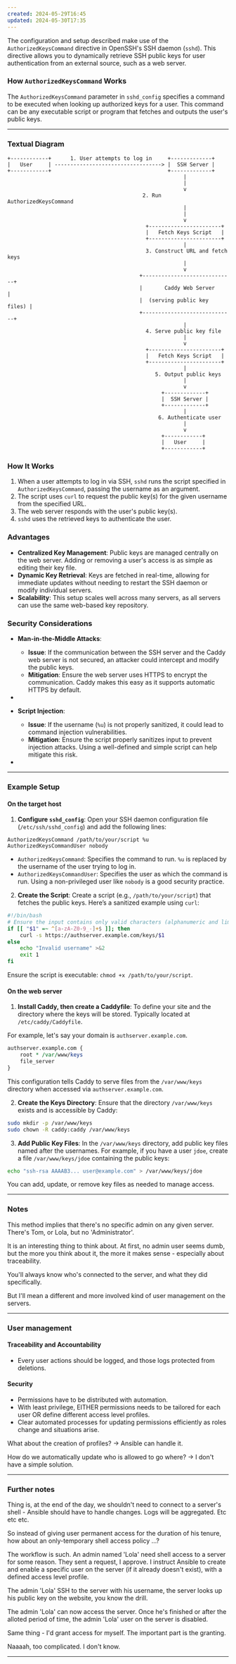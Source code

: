 ```yaml
---
created: 2024-05-29T16:45
updated: 2024-05-30T17:35
---
```

The configuration and setup described make use of the `AuthorizedKeysCommand` directive in OpenSSH's SSH daemon (`sshd`). This directive allows you to dynamically retrieve SSH public keys for user authentication from an external source, such as a web server.

### How `AuthorizedKeysCommand` Works

The `AuthorizedKeysCommand` parameter in `sshd_config` specifies a command to be executed when looking up authorized keys for a user. This command can be any executable script or program that fetches and outputs the user's public keys.

___
### Textual Diagram

```
+------------+      1. User attempts to log in     +-------------+
|   User     | ----------------------------------> |  SSH Server |
+------------+                                     +-------------+
                                                        |
                                                        |
                                                        v
                                           2. Run AuthorizedKeysCommand
                                                        |
                                                        |
                                                        v
                                            +-----------------------+
                                            |   Fetch Keys Script   |
                                            +-----------------------+
                                                        |
                                            3. Construct URL and fetch keys
			                                            |
                                                        v
                                          +-----------------------------+
                                          |       Caddy Web Server      |
                                          |  (serving public key files) |
                                          +-----------------------------+
                                                        |
                                            4. Serve public key file
		                                                |
                                                        v
                                            +-----------------------+
                                            |   Fetch Keys Script   |
                                            +-----------------------+
                                                        |
                                               5. Output public keys
		                                                |
                                                        v
                                                 +-------------+
                                                 |  SSH Server |
                                                 +-------------+
                                                        |
                                                6. Authenticate user
		                                                |
                                                        v
                                                 +------------+
                                                 |   User     |
                                                 +------------+
```

### How It Works

1. When a user attempts to log in via SSH, `sshd` runs the script specified in `AuthorizedKeysCommand`, passing the username as an argument.
2. The script uses `curl` to request the public key(s) for the given username from the specified URL.
3. The web server responds with the user's public key(s).
4. `sshd` uses the retrieved keys to authenticate the user.

### Advantages

- **Centralized Key Management**: Public keys are managed centrally on the web server. Adding or removing a user's access is as simple as editing their key file.
- **Dynamic Key Retrieval**: Keys are fetched in real-time, allowing for immediate updates without needing to restart the SSH daemon or modify individual servers.
- **Scalability**: This setup scales well across many servers, as all servers can use the same web-based key repository.

### Security Considerations

- **Man-in-the-Middle Attacks**:
    
    - **Issue**: If the communication between the SSH server and the Caddy web server is not secured, an attacker could intercept and modify the public keys.
    - **Mitigation**: Ensure the web server uses HTTPS to encrypt the communication. Caddy makes this easy as it supports automatic HTTPS by default.
- 
- **Script Injection**:
    
    - **Issue**: If the username (`%u`) is not properly sanitized, it could lead to command injection vulnerabilities.
    - **Mitigation**: Ensure the script properly sanitizes input to prevent injection attacks. Using a well-defined and simple script can help mitigate this risk.
- 
___
### Example Setup

#### On the target host

1. **Configure `sshd_config`**: 
Open your SSH daemon configuration file (`/etc/ssh/sshd_config`) and add the following lines:

```
AuthorizedKeysCommand /path/to/your/script %u 
AuthorizedKeysCommandUser nobody
```

- `AuthorizedKeysCommand`: Specifies the command to run. `%u` is replaced by the username of the user trying to log in.
- `AuthorizedKeysCommandUser`: Specifies the user as which the command is run. Using a non-privileged user like `nobody` is a good security practice.

2. **Create the Script**: 
Create a script (e.g., `/path/to/your/script`) that fetches the public keys. Here’s a sanitized example using `curl`:

```bash
#!/bin/bash
# Ensure the input contains only valid characters (alphanumeric and limited special characters)
if [[ "$1" =~ ^[a-zA-Z0-9_-]+$ ]]; then
	curl -s https://authserver.example.com/keys/$1 
else
	echo "Invalid username" >&2     
	exit 1 
fi
```

 Ensure the script is executable: `chmod +x /path/to/your/script`.

#### On the web server

1. **Install Caddy, then create a Caddyfile**:
To define your site and the directory where the keys will be stored. Typically located at `/etc/caddy/Caddyfile`.

For example, let's say your domain is `authserver.example.com`.

```perl
authserver.example.com {
	root * /var/www/keys
    file_server 
}
```

This configuration tells Caddy to serve files from the `/var/www/keys` directory when accessed via `authserver.example.com`.

2. **Create the Keys Directory**:
Ensure that the directory `/var/www/keys` exists and is accessible by Caddy:

```bash
sudo mkdir -p /var/www/keys 
sudo chown -R caddy:caddy /var/www/keys
```

3. **Add Public Key Files**:
In the `/var/www/keys` directory, add public key files named after the usernames. For example, if you have a user `jdoe`, create a file `/var/www/keys/jdoe` containing the public keys:

```bash
echo "ssh-rsa AAAAB3... user@example.com" > /var/www/keys/jdoe
```

You can add, update, or remove key files as needed to manage access.

___
### Notes

This method implies that there's no specific admin on any given server. There's Tom, or Lola, but no 'Administrator'.

It is an interesting thing to think about. At first, no admin user seems dumb, but the more you think about it, the more it makes sense - especially about traceability. 

You'll always know who's connected to the server, and what they did specifically. 

But I'll mean a different and more involved kind of user management on the servers. 

___

### User management
#### **Traceability and Accountability**
- Every user actions should be logged, and those logs protected from deletions.
#### Security
- Permissions have to be distributed with automation.
- With least privilege, EITHER permissions needs to be tailored for each user OR define different access level profiles.
- Clear automated processes for updating permissions efficiently as roles change and situations arise.

What about the creation of profiles? -> Ansible can handle it.

How do we automatically update who is allowed to go where? -> I don't have a simple solution.

___

### Further notes

Thing is, at the end of the day, we shouldn't need to connect to a server's shell - Ansible should have to handle changes. Logs will be aggregated. Etc etc etc.

So instead of giving user permanent access for the duration of his tenure, how about an only-temporary shell access policy ...?

The workflow is such. An admin named 'Lola' need shell access to a server for some reason. They sent a request, I approve. I instruct Ansible to create and enable a specific user on the server (if it already doesn't exist), with a defined access level profile. 

The admin 'Lola' SSH to the server with his username, the server looks up his public key on the website, you know the drill.

The admin 'Lola' can now access the server. Once he's finished or after the alloted period of time, the admin 'Lola' user on the server is disabled. 

Same thing - I'd grant access for myself. The important part is the granting. 

Naaaah, too complicated. I don't know. 

___


